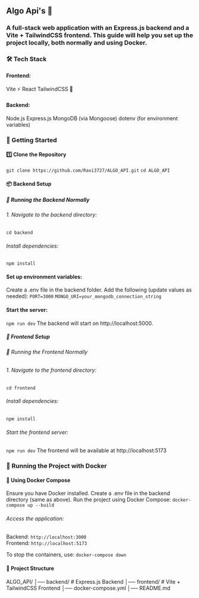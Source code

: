 ## Algo Api's 🚀  
### A full-stack web application with an Express.js backend and a Vite + TailwindCSS frontend. This guide will help you set up the project locally, both normally and using Docker. 

### 🛠️ Tech Stack 
#### Frontend: 
Vite ⚡ 
React 
TailwindCSS 🎨 
#### Backend: 
Node.js 
Express.js 
MongoDB (via Mongoose) 
dotenv (for environment variables) 

### 🚀 Getting Started 
#### 1️⃣ Clone the Repository 
```git clone https://github.com/Ravi3727/ALGO_API.git``` 
```cd ALGO_API``` 

#### 📦 Backend Setup  
##### 🔹 Running the Backend Normally 
###### 1. Navigate to the backend directory: 
```cd backend``` 
###### Install dependencies: 
```npm install``` 

#### Set up environment variables: 
Create a .env file in the backend folder. 
Add the following (update values as needed): 
```PORT=3000``` 
```MONGO_URI=your_mongodb_connection_string``` 
#### Start the server: 
```npm run dev``` 
The backend will start on http://localhost:5000. 


##### 🎨 Frontend Setup 
###### 🔹 Running the Frontend Normally 
###### 1. Navigate to the frontend directory: 
```cd frontend``` 
###### Install dependencies: 
```npm install``` 
###### Start the frontend server: 
```npm run dev``` 
The frontend will be available at http://localhost:5173 


### 🐳 Running the Project with Docker 
#### 🔹 Using Docker Compose 
Ensure you have Docker installed. 
Create a .env file in the backend directory (same as above). 
Run the project using Docker Compose: 
```docker-compose up --build``` 
###### Access the application: 
Backend: ```http://localhost:3000```  
Frontend: ```http://localhost:5173``` 

To stop the containers, use: 
```docker-compose down``` 


#### 📁 Project Structure  
ALGO_API/ 
│── backend/       # Express.js Backend 
│── frontend/      # Vite + TailwindCSS Frontend 
│── docker-compose.yml 
│── README.md 











